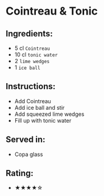# Cointreau & Tonic

## Ingredients:
- 5 cl `Cointreau`
- 10 cl `tonic water`
- 2 `lime wedges`
- 1 `ice ball`

## Instructions:
- Add Cointreau
- Add ice ball and stir
- Add squeezed lime wedges
- Fill up with tonic water

## Served in:
- Copa glass

## Rating:
- ★★★★☆